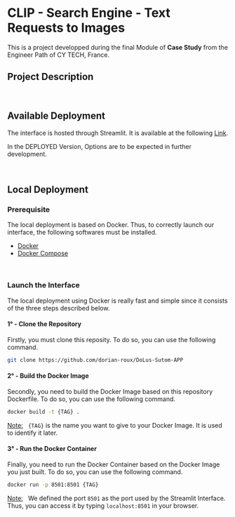 # CLIP - Search Engine - Text Requests to Images

This is a project developped during the final Module of **Case Study** from the Engineer Path of CY TECH, France. 
</br>

## Project Description
</br>


## Available Deployment

The interface is hosted through Streamlit. It is available at the following [Link](https://dorian-roux-clip-case-study-app-c97l2x.streamlit.app/).

In the DEPLOYED Version, Options are to be expected in further development.

</br>


## Local Deployment
### Prerequisite

The local deployment is based on Docker. Thus, to correctly launch our interface, the following softwares must be installed.
- [Docker](https://www.docker.com/)
- [Docker Compose](https://docs.docker.com/compose/)

</br>

### Launch the Interface

The local deployment using Docker is really fast and simple since it consists of the three steps described below.

#### 1° - Clone the Repository
Firstly, you must clone this reposity. To do so, you can use the following command.
```bash
git clone https://github.com/dorian-roux/DoLus-Sutom-APP
```

#### 2° - Build the Docker Image
Secondly, you need to build the Docker Image based on this repository Dockerfile. To do so, you can use the following command.
```bash
docker build -t {TAG} .
```
<u>Note:</u> &nbsp; `{TAG}` is the name you want to give to your Docker Image. It is used to identify it later.


#### 3° - Run the Docker Container
Finally, you need to run the Docker Container based on the Docker Image you just built. To do so, you can use the following command.
```bash
docker run -p 8501:8501 {TAG}
```
<u>Note:</u> &nbsp; We defined the port `8501` as the port used by the Streamlit Interface. Thus, you can access it by typing `localhost:8501` in your browser.



